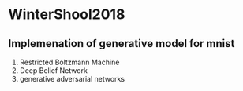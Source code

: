 # WinterShool2018
## Implemenation of generative model for mnist
1. Restricted Boltzmann Machine
2. Deep Belief Network
3. generative adversarial networks
